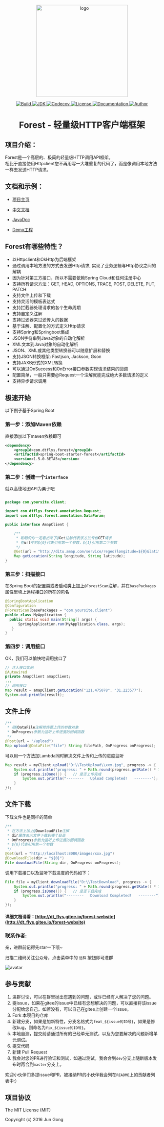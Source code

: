 

<p align="center">
<a href="http://dt_flys.gitee.io/forest-website">
    <img width="300" src="blob/master/site/media/logo3.png" alt="logo">
</a>
</p>


<p align="center">
<a href="https://travis-ci.org/github/mySingleLive/forest">
    <img src="https://api.travis-ci.org/mySingleLive/forest.svg?branch=master&status=passed" alt="Build">
</a>
<!--
<a href="https://search.maven.org/artifact/com.dtflys.forest/forest-core/1.5.0-BETA7/jar">
    <img src="https://img.shields.io/badge/maven%20central-1.5.0-BETA5-brightgreen.svg" alt="Maven Central">
</a>
-->
<!--
<a href="https://gitee.com/dt_flys/forest/releases/v1.5.0-BETA5">
    <img src="https://img.shields.io/badge/release-v1.5.0-BETA5-blue" alt="Release">
</a>
-->
<a href="https://www.oracle.com/java/technologies/javase/javase-jdk8-downloads.html">
    <img src="https://img.shields.io/badge/JDK-1.8+-yellow" alt="JDK">
</a>
<a href="https://codecov.io/gh/mySingleLive/forest">
    <img src="https://codecov.io/gh/mySingleLive/forest/branch/master/graphs/badge.svg?branch=master" alt="Codecov">
</a>
<a href="https://opensource.org/licenses/mit-license.php">
    <img src="https://img.shields.io/badge/license-MIT-blue.svg" alt="License">
</a>
<a href="http://dt_flys.gitee.io/forest-website">
    <img src="https://img.shields.io/badge/document-1.x-e96.svg" alt="Documentation">
</a>
<a href="https://gitee.com/dt_flys/forest#%E8%81%94%E7%B3%BB%E4%BD%9C%E8%80%85">
    <img src="https://img.shields.io/badge/author-%E5%85%AC%E5%AD%90%E9%AA%8F-7af" alt="Author">
</a>
</p>

<h1 align="center">Forest - 轻量级HTTP客户端框架</h1>


项目介绍：
-------------------------------------

Forest是一个高层的、极简的轻量级HTTP调用API框架。<br>
相比于直接使用Httpclient您不再用写一大堆重复的代码了，而是像调用本地方法一样去发送HTTP请求。

文档和示例：
-------------------------------------
* [项目主页](http://dt_flys.gitee.io/forest-website) 

* [中文文档](http://dt_flys.gitee.io/forest-website/docs/) 

* [JavaDoc](https://apidoc.gitee.com/dt_flys/forest/)

* [Demo工程](https://gitee.com/dt_flys/forest-example)

Forest有哪些特性？
-----
* 以Httpclient和OkHttp为后端框架
* 通过调用本地方法的方式去发送Http请求, 实现了业务逻辑与Http协议之间的解耦
* 因为针对第三方接口，所以不需要依赖Spring Cloud和任何注册中心
* 支持所有请求方法：GET, HEAD, OPTIONS, TRACE, POST, DELETE, PUT, PATCH
* 支持文件上传和下载
* 支持灵活的模板表达式
* 支持拦截器处理请求的各个生命周期
* 支持自定义注解
* 支持过滤器来过滤传入的数据
* 基于注解、配置化的方式定义Http请求
* 支持Spring和Springboot集成
* JSON字符串到Java对象的自动化解析
* XML文本到Java对象的自动化解析
* JSON、XML或其他类型转换器可以随意扩展和替换
* 支持JSON转换框架: Fastjson, Jackson, Gson
* 支持JAXB形式的XML转换
* 可以通过OnSuccess和OnError接口参数实现请求结果的回调
* 配置简单，一般只需要@Request一个注解就能完成绝大多数请求的定义
* 支持异步请求调用

极速开始
-------------------------------------
以下例子基于Spring Boot

### 第一步：添加Maven依赖

直接添加以下maven依赖即可

```xml
<dependency>
    <groupId>com.dtflys.forest</groupId>
    <artifactId>spring-boot-starter-forest</artifactId>
    <version>1.5.0-BETA5</version>
</dependency>
```



### 第二步：创建一个`interface`

就以高德地图API为栗子吧

```java

package com.yoursite.client;

import com.dtflys.forest.annotation.Request;
import com.dtflys.forest.annotation.DataParam;

public interface AmapClient {

    /**
     * 聪明的你一定看出来了@Get注解代表该方法专做GET请求
     * 在url中的${0}代表引用第一个参数，${1}引用第二个参数
     */
    @Get(url = "http://ditu.amap.com/service/regeo?longitude=${0}&latitude=${1}")
    Map getLocation(String longitude, String latitude);
}

```

### 第三步：扫描接口

在Spring Boot的配置类或者启动类上加上`@ForestScan`注解，并在`basePackages`属性里填上远程接口的所在的包名

```java
@SpringBootApplication
@Configuration
@ForestScan(basePackages = "com.yoursite.client")
public class MyApplication {
  public static void main(String[] args) {
      SpringApplication.run(MyApplication.class, args);
   }
}
```

### 第四步：调用接口

OK，我们可以愉快地调用接口了

```java
// 注入接口实例
@Autowired
private AmapClient amapClient;
...
// 调用接口
Map result = amapClient.getLocation("121.475078", "31.223577");
System.out.println(result);
```

## 文件上传

```java
/**
 * 用@DataFile注解修饰要上传的参数对象
 * OnProgress参数为监听上传进度的回调函数
 */
@Post(url = "/upload")
Map upload(@DataFile("file") String filePath, OnProgress onProgress);
```

可以用一个方法加Lambda同时解决文件上传和上传的进度监听

```java
Map result = myClient.upload("D:\\TestUpload\\xxx.jpg", progress -> {
    System.out.println("progress: " + Math.round(progress.getRate() * 100) + "%");  // 已上传百分比
    if (progress.isDone()) {   // 是否上传完成
        System.out.println("--------   Upload Completed!   --------");
    }
});
```

## 文件下载

下载文件也是同样的简单

```java
/**
 * 在方法上加上@DownloadFile注解
 * dir属性表示文件下载到哪个目录
 * OnProgress参数为监听上传进度的回调函数
 * ${0}代表引用第一个参数
 */
@Get(url = "http://localhost:8080/images/xxx.jpg")
@DownloadFile(dir = "${0}")
File downloadFile(String dir, OnProgress onProgress);
```


调用下载接口以及监听下载进度的代码如下：

```java
File file = myClient.downloadFile("D:\\TestDownload", progress -> {
    System.out.println("progress: " + Math.round(progress.getRate() * 100) + "%");  // 已下载百分比
    if (progress.isDone()) {   // 是否下载完成
        System.out.println("--------   Download Completed!   --------");
    }
});
```



#### 详细文档请看：[http://dt_flys.gitee.io/forest-website](http://dt_flys.gitee.io/forest-website)

### 联系作者:<br>

亲，进群前记得先star一下哦~

扫描二维码关注公众号，点击菜单中的 `进群` 按钮即可进群

![avatar](https://dt_flys.gitee.io/forest/media/wx_gzh.jpg)

参与贡献
-----------------------------------

1. 进群讨论，可以在群里抛出您遇到的问题，或许已经有人解决了您的问题。
2. 提issue，如果在gitee的issue中已经有您想解决的问题，可以直接将该issue分配给您自己。如若没有，可以自己在gitee上创建一个issue。
3. Fork 本项目的仓库
4. 新建分支，如果是加新特性，分支名格式为`feat_${issue的ID号}`，如果是修改bug，则命名为`fix_${issue的ID号}`。
5. 本地自测，提交前请通过所有的已经单元测试，以及为您要解决的问题新增单元测试。
6. 提交代码
7. 新建 Pull Request
8. 我会对您的PR进行验证和测试，如通过测试，我会合到`dev`分支上随新版本发布时再合到`master`分支上。

欢迎小伙伴们多提issue和PR，被接纳PR的小伙伴我会列在`README`上的贡献者列表中:）

项目协议
--------------------------
The MIT License (MIT)

Copyright (c) 2016 Jun Gong


